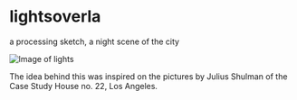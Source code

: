 # lightsoverla
a processing sketch, a night scene of the city

![Image of lights](https://github.com/rarellanoc/lightsoverla/blob/master/lightsoverla_b190319.png")

The idea behind this was inspired on the pictures by Julius Shulman of the Case Study House no. 22, Los Angeles.

